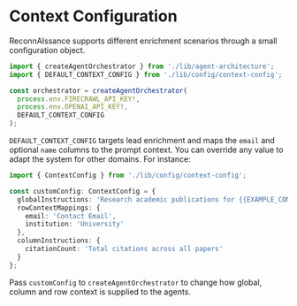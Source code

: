 # Context Configuration

ReconnAIssance supports different enrichment scenarios through a small configuration object.

```ts
import { createAgentOrchestrator } from './lib/agent-architecture';
import { DEFAULT_CONTEXT_CONFIG } from './lib/config/context-config';

const orchestrator = createAgentOrchestrator(
  process.env.FIRECRAWL_API_KEY!,
  process.env.OPENAI_API_KEY!,
  DEFAULT_CONTEXT_CONFIG
);
```

`DEFAULT_CONTEXT_CONFIG` targets lead enrichment and maps the `email` and optional `name` columns to the prompt context. You can override any value to adapt the system for other domains. For instance:

```ts
import { ContextConfig } from './lib/config/context-config';

const customConfig: ContextConfig = {
  globalInstructions: 'Research academic publications for {{EXAMPLE_COMPANY_NAME}} authors.',
  rowContextMappings: {
    email: 'Contact Email',
    institution: 'University'
  },
  columnInstructions: {
    citationCount: 'Total citations across all papers'
  }
};
```

Pass `customConfig` to `createAgentOrchestrator` to change how global, column and row context is supplied to the agents.

